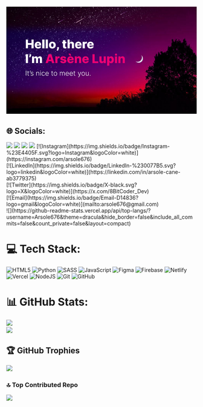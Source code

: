 ![motd](https://github.com/Arsole676/Arsole676/blob/main/githubBackground.jpg)

## 🌐 Socials:
<div style="display: flex-row;">
  <div>
    <a href="https://instagram.com/arsole676"><img src="https://img.shields.io/badge/Instagram-%23E4405F.svg?logo=Instagram&logoColor=white"/></a>
    <img src="https://img.shields.io/badge/Instagram-%23E4405F.svg?logo=Instagram&logoColor=white"/>
    <img src="https://img.shields.io/badge/Instagram-%23E4405F.svg?logo=Instagram&logoColor=white"/>
    <img src="https://img.shields.io/badge/Instagram-%23E4405F.svg?logo=Instagram&logoColor=white"/>
    [![Instagram](https://img.shields.io/badge/Instagram-%23E4405F.svg?logo=Instagram&logoColor=white)](https://instagram.com/arsole676) <br> [![LinkedIn](https://img.shields.io/badge/LinkedIn-%230077B5.svg?logo=linkedin&logoColor=white)](https://linkedin.com/in/arsole-cane-ab3779375) <br> [![Twitter](https://img.shields.io/badge/X-black.svg?logo=X&logoColor=white)](https://x.com/8BitCoder_Dev) <br> [![Email](https://img.shields.io/badge/Email-D14836?logo=gmail&logoColor=white)](mailto:arsole676@gmail.com)
  </div>
  <div>
    ![](https://github-readme-stats.vercel.app/api/top-langs/?username=Arsole676&theme=dracula&hide_border=false&include_all_commits=false&count_private=false&layout=compact)
  </div>
</div>

# 💻 Tech Stack:
![HTML5](https://img.shields.io/badge/html5-%23E34F26.svg?style=for-the-badge&logo=html5&logoColor=white) ![Python](https://img.shields.io/badge/python-3670A0?style=for-the-badge&logo=python&logoColor=ffdd54) ![SASS](https://img.shields.io/badge/SASS-hotpink.svg?style=for-the-badge&logo=SASS&logoColor=white) ![JavaScript](https://img.shields.io/badge/javascript-%23323330.svg?style=for-the-badge&logo=javascript&logoColor=%23F7DF1E) ![Figma](https://img.shields.io/badge/figma-%23F24E1E.svg?style=for-the-badge&logo=figma&logoColor=white) ![Firebase](https://img.shields.io/badge/firebase-%23039BE5.svg?style=for-the-badge&logo=firebase) ![Netlify](https://img.shields.io/badge/netlify-%23000000.svg?style=for-the-badge&logo=netlify&logoColor=#00C7B7) ![Vercel](https://img.shields.io/badge/vercel-%23000000.svg?style=for-the-badge&logo=vercel&logoColor=white) ![NodeJS](https://img.shields.io/badge/node.js-6DA55F?style=for-the-badge&logo=node.js&logoColor=white) ![Git](https://img.shields.io/badge/git-%23F05033.svg?style=for-the-badge&logo=git&logoColor=white) ![GitHub](https://img.shields.io/badge/github-%23121011.svg?style=for-the-badge&logo=github&logoColor=white)
# 📊 GitHub Stats:
![](https://github-readme-stats.vercel.app/api?username=Arsole676&theme=dracula&hide_border=false&include_all_commits=false&count_private=false)<br/>
![](https://nirzak-streak-stats.vercel.app/?user=Arsole676&theme=dracula&hide_border=false)<br/>

## 🏆 GitHub Trophies
![](https://github-profile-trophy.vercel.app/?username=Arsole676&theme=radical&no-frame=false&no-bg=false&margin-w=4)

### 🔝 Top Contributed Repo
![](https://github-contributor-stats.vercel.app/api?username=Arsole676&limit=5&theme=dark&combine_all_yearly_contributions=true)
